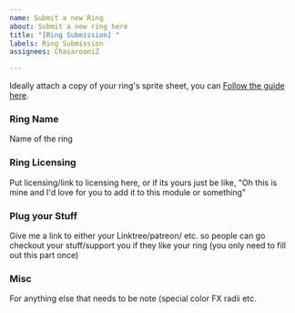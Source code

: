 ```yaml
---
name: Submit a new Ring
about: Submit a new ring here
title: "[Ring Submission] "
labels: Ring Submission
assignees: ChasarooniZ

---
```


Ideally attach a copy of your ring's sprite sheet, you can [Follow the guide here](https://github.com/ChasarooniZ/More-Dynamic-Token-Rings?tab=readme-ov-file#creating-new-rings).

### Ring Name
Name of the ring

### Ring Licensing
Put licensing/link to licensing here, or if its yours just be like, "Oh this is mine and I'd love for you to add it to this module or something"

### Plug your Stuff
 Give me a link to either your Linktree/patreon/ etc. so people can go checkout your stuff/support you if they like your ring (you only need to fill out this part once)

### Misc
For anything else that needs to be note (special color FX radii etc.
